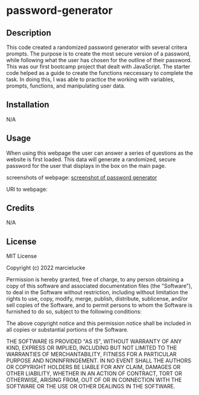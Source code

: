 # password-generator
## Description

This code created a randomized password generator with several critera prompts. The purpose is to create the most secure version of a password, while following what the user has chosen for the outline of their password. This was our first bootcamp project that dealt with JavaScript. The starter code helped as a guide to create the functions neccessary to complete the task. In doing this, I was able to practice the working with variables, prompts, functions, and manipulating user data. 

## Installation

N/A

## Usage

When using this webpage the user can answer a series of questions as the website is first loaded. This data will generate a randomized, secure password for the user that displays in the box on the main page. 

screenshots of webpage:
[screenshot of password generator](./assets/03-javascript-homework-demo.png)

URl to webpage:


## Credits

N/A

## License

MIT License

Copyright (c) 2022 marcielucke

Permission is hereby granted, free of charge, to any person obtaining a copy
of this software and associated documentation files (the "Software"), to deal
in the Software without restriction, including without limitation the rights
to use, copy, modify, merge, publish, distribute, sublicense, and/or sell
copies of the Software, and to permit persons to whom the Software is
furnished to do so, subject to the following conditions:

The above copyright notice and this permission notice shall be included in all
copies or substantial portions of the Software.

THE SOFTWARE IS PROVIDED "AS IS", WITHOUT WARRANTY OF ANY KIND, EXPRESS OR
IMPLIED, INCLUDING BUT NOT LIMITED TO THE WARRANTIES OF MERCHANTABILITY,
FITNESS FOR A PARTICULAR PURPOSE AND NONINFRINGEMENT. IN NO EVENT SHALL THE
AUTHORS OR COPYRIGHT HOLDERS BE LIABLE FOR ANY CLAIM, DAMAGES OR OTHER
LIABILITY, WHETHER IN AN ACTION OF CONTRACT, TORT OR OTHERWISE, ARISING FROM,
OUT OF OR IN CONNECTION WITH THE SOFTWARE OR THE USE OR OTHER DEALINGS IN THE
SOFTWARE.

